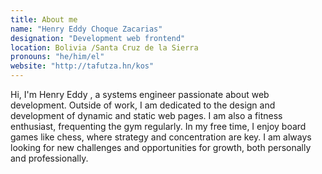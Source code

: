 ```yaml
---
title: About me
name: "Henry Eddy Choque Zacarias"
designation: "Development web frontend"
location: Bolivia /Santa Cruz de la Sierra
pronouns: "he/him/el"
website: "http://tafutza.hn/kos"
---
```

Hi, I'm Henry Eddy , a systems engineer passionate about web development. Outside of work, I am dedicated to the design and development of dynamic and static web pages. I am also a fitness enthusiast, frequenting the gym regularly. In my free time, I enjoy board games like chess, where strategy and concentration are key. I am always looking for new challenges and opportunities for growth, both personally and professionally.
